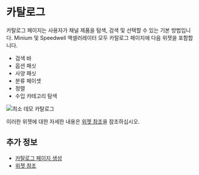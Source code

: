 # 카탈로그

카탈로그 페이지는 사용자가 채널 제품을 탐색, 검색 및 선택할 수 있는 기본 방법입니다. Minium 및 Speedwell 액셀러레이터 모두 카탈로그 페이지에 다음 위젯을 포함합니다.

* 검색 바
* 옵션 패싯
* 사양 패싯
* 분류 페이셋
* 정렬
* 수입 카테고리 탐색

![최소 데모 카탈로그](./catalog/images/01.png)

이러한 위젯에 대한 자세한 내용은 [위젯 참조](../liferay-commerce-widgets/widget-reference.md)을 참조하십시오.

## 추가 정보

* [카탈로그 페이지 생성](../creating-a-catalog-page.md)
* [위젯 참조](../liferay-commerce-widgets/widget-reference.md)
